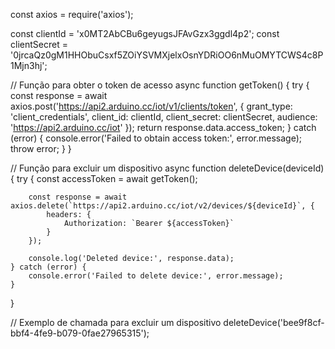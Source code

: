 const axios = require('axios');

const clientId = 'x0MT2AbCBu6geyugsJFAvGzx3ggdl4p2';
const clientSecret = '0jrcaQz0gM1HHObuCsxf5ZOiYSVMXjelxOsnYDRiOO6nMuOMYTCWS4c8P1Mjn3hj';

// Função para obter o token de acesso
async function getToken() {
    try {
        const response = await axios.post('https://api2.arduino.cc/iot/v1/clients/token', {
            grant_type: 'client_credentials',
            client_id: clientId,
            client_secret: clientSecret,
            audience: 'https://api2.arduino.cc/iot'
        });
        return response.data.access_token;
    } catch (error) {
        console.error('Failed to obtain access token:', error.message);
        throw error;
    }
}

// Função para excluir um dispositivo
async function deleteDevice(deviceId) {
    try {
        const accessToken = await getToken();

        const response = await axios.delete(`https://api2.arduino.cc/iot/v2/devices/${deviceId}`, {
            headers: {
                Authorization: `Bearer ${accessToken}`
            }
        });

        console.log('Deleted device:', response.data);
    } catch (error) {
        console.error('Failed to delete device:', error.message);
    }
}

// Exemplo de chamada para excluir um dispositivo
deleteDevice('bee9f8cf-bbf4-4fe9-b079-0fae27965315');
